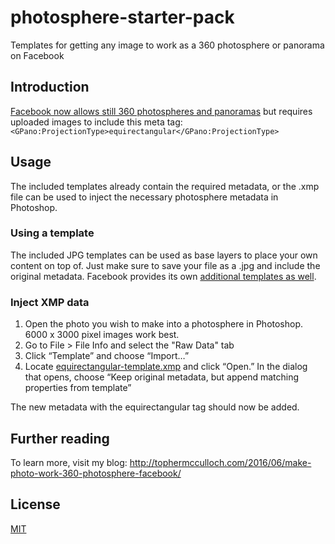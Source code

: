 # photosphere-starter-pack
Templates for getting any image to work as a 360 photosphere or panorama on Facebook

## Introduction
[Facebook now allows still 360 photospheres and panoramas](http://newsroom.fb.com/news/2016/06/introducing-360-photos-on-facebook/) but requires uploaded images to include this meta tag: `<GPano:ProjectionType>equirectangular</GPano:ProjectionType>`

## Usage
The included templates already contain the required metadata, or the .xmp file can be used to inject the necessary photosphere metadata in Photoshop. 

### Using a template
The included JPG templates can be used as base layers to place your own content on top of. Just make sure to save your file as a .jpg and include the original metadata. Facebook provides its own [additional templates as well](https://www.dropbox.com/sh/70mwlh8k0y4rg0g/AACVNV7hvRZtjEKj4DoJMhCba?dl=0).

### Inject XMP data
1. Open the photo you wish to make into a photosphere in Photoshop. 6000 x 3000 pixel images work best.
2. Go to File > File Info and select the "Raw Data" tab
3. Click “Template” and choose “Import…”
4. Locate [equirectangular-template.xmp](equirectangular-template.xmp) and click “Open.” In the dialog that opens, choose “Keep original metadata, but append matching properties from template”

The new metadata with the equirectangular tag should now be added.

## Further reading
To learn more, visit my blog:
http://tophermcculloch.com/2016/06/make-photo-work-360-photosphere-facebook/

## License
[MIT](https://choosealicense.com/licenses/mit/)
